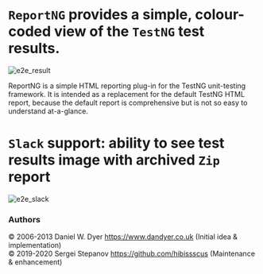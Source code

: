 `ReportNG` provides a simple, colour-coded view of the `TestNG` test results.
=================================
![e2e_result](https://user-images.githubusercontent.com/1389501/97297276-14c87b00-1852-11eb-89a3-31c69ade0960.png)
 
ReportNG is a simple HTML reporting plug-in for the TestNG unit-testing framework. It is intended as a replacement for the default TestNG HTML report, 
because the default report is comprehensive but is not so easy to understand at-a-glance.

`Slack` support: ability to see test results image with archived `Zip` report  
=================================
![e2e_slack](https://user-images.githubusercontent.com/1389501/97302313-2f522280-1859-11eb-80fc-1bf3b2958f2e.png)

### Authors
© 2006-2013 Daniel W. Dyer  https://www.dandyer.co.uk (Initial idea & implementation)  <br>
© 2019-2020 Sergei Stepanov https://github.com/hibissscus (Maintenance & enhancement)